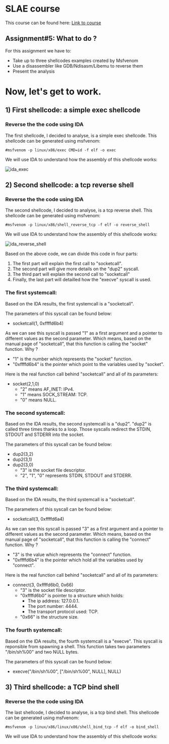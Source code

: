 # SLAE course
This course can be found here:
[Link to course](https://www.pentesteracademy.com/course?id=3)

## Assignment#5: What to do ?
For this assignment we have to:
* Take up to three shellcodes examples created by Msfvenom
* Use a disassembler like GDB/Ndisasm/Libemu to reverse them
* Present the analysis 

Now, let's get to work.
=

## 1) First shellcode: a simple exec shellcode
### Reverse the the code using IDA
The first shellcode, I decided to analyse, is a simple exec shellcode. This shellcode can be generated using msfvenom:
```console
#msfvenom -p linux/x86/exec CMD=id -f elf -o exec 
``` 
We will use IDA to understand how the assembly of this shellcode works:

![ida_exec](https://github.com/RomainLanglois/Shellcode/blob/master/SLAE/assignment5/IDA_exec.png)

## 2) Second shellcode: a tcp reverse shell
### Reverse the the code using IDA 
The second shellcode, I decided to analyse, is a tcp reverse shell. This shellcode can be generated using msfvenom:
```console
#msfvenom -p linux/x86/shell_reverse_tcp -f elf -o reverse_shell 
``` 

We will use IDA to understand how the assembly of this shellcode works:

![ida_reverse_shell](https://github.com/RomainLanglois/Shellcode/blob/master/SLAE/assignment5/IDA_reverse_shell.png)

Based on the above code, we can divide this code in four parts: 
1) The first part will explain the first call to "socketcall".
2) The second part will give more details on the "dup2" syscall. 
3) The third part will explain the second call to "socketcall" 
4) Finally, the last part will detailled how the "execve" syscall is used. 

### The first systemcall:
Based on the IDA results, the first systemcall is a "socketcall". 

The parameters of this syscall can be found below:
* socketcall(1, 0xffffd6b4)

As we can see this syscall is passed "1" as a first argument and a pointer to different values as the second parameter. Which means, based on the manual page of "socketcall", that this function is calling the "socket" function. Why ?
* "1" is the number which represents the "socket" function.
* "0xffffd6b4" is the pointer which point to the variables used by "socket".

Here is the real function call behind "socketcall" and all of its parameters:
* socket(2,1,0)
     * "2" means AF_INET: IPv4.
     * "1" means SOCK_STREAM: TCP.
     * "0" means NULL.

### The second systemcall:
Based on the IDA results, the second systemcall is a "dup2". "dup2" is called three times thanks to a loop. Those syscalls redirect the STDIN, STDOUT and STDERR into the socket. 

The parameters of this syscall can be found below:
* dup2(3,2)
* dup2(3,1)
* dup2(3,0)
     * "3" is the socket file descriptor.
     * "2", "1", "0" represents STDIN, STDOUT and STDERR. 

### The third systemcall:
Based on the IDA results, the third systemcall is a "socketcall". 

The parameters of this syscall can be found below:
* socketcall(3, 0xffffd6a4)

As we can see this syscall is passed "3" as a first argument and a pointer to different values as the second parameter. Which means, based on the manual page of "socketcall", that this function is calling the "connect" function. Why ?
* "3" is the value which represents the "connect" function.
* "0xffffd6b4" is the pointer which hold all the variables used by "connect".

Here is the real function call behind "socketcall" and all of its parameters:
* connect(3, 0xffffd6b0, 0x66)
     * "3" is the socket file descriptor.
     * "0xffffd6b0" is pointer to a structure which holds:
          * The ip address: 127.0.0.1.
          * The port number: 4444.
          * The transport protocol used: TCP.
     * "0x66" is the structure size.

### The fourth systemcall:
Based on the IDA results, the fourth systemcall is a "execve". This syscall is reponsible from spawning a shell. This function takes two parameters "/bin/sh%00" and two NULL bytes. 

The parameters of this syscall can be found below:
* execve("/bin/sh%00", ["/bin/sh%00", NULL], NULL)

## 3) Third shellcode: a TCP bind shell
### Reverse the the code using IDA
The last shellcode, I decided to analyse, is a tcp bind shell. This shellcode can be generated using msfvenom:
```console
#msfvenom -p linux/x86/linux/x86/shell_bind_tcp -f elf -o bind_shell 
```

We will use IDA to understand how the assembly of this shellcode works: